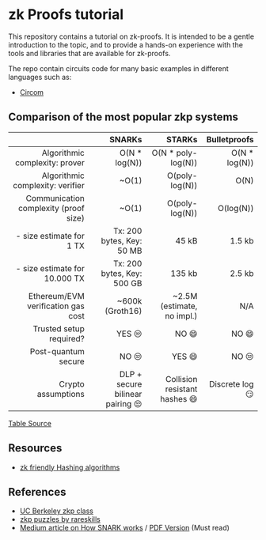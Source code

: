 # zk Proofs tutorial

This repository contains a tutorial on zk-proofs. It is intended to be a gentle introduction to the topic, and to provide a hands-on experience with the tools and libraries that are available for zk-proofs.

The repo contain circuits code for many basic examples in different languages such as:
- [Circom](/circom/)

## Comparison of the most popular zkp systems

|                                       | SNARKs                     | STARKs                        | Bulletproofs    |
| ------------------------------------: | -------------------------: | ----------------------------: | --------------: |
| Algorithmic complexity: prover        | O(N * log(N))              | O(N * poly-log(N))            | O(N * log(N))   |
| Algorithmic complexity: verifier      | ~O(1)                      | O(poly-log(N))                | O(N)            |
| Communication complexity (proof size) | ~O(1)                      | O(poly-log(N))                | O(log(N))       |
| - size estimate for 1 TX              | Tx: 200 bytes, Key: 50 MB  | 45 kB                         | 1.5 kb          |
| - size estimate for 10.000 TX         | Tx: 200 bytes, Key: 500 GB | 135 kb                        | 2.5 kb          |
| Ethereum/EVM verification gas cost    | ~600k (Groth16)            | ~2.5M (estimate, no impl.)    | N/A             |
| Trusted setup required?               | YES :unamused:             | NO :smile:                    | NO :smile:      |
| Post-quantum secure                   | NO :unamused:              | YES :smile:                   | NO :unamused:   |
| Crypto assumptions                    | DLP + secure bilinear pairing :unamused:          | Collision resistant hashes :smile: | Discrete log :smirk: |

[Table Source](https://github.com/matter-labs/awesome-zero-knowledge-proofs)

## Resources

- [zk friendly Hashing algorithms](https://www.zellic.io/blog/zk-friendly-hash-functions/)

## References

- [UC Berkeley zkp class](https://github.com/rdi-berkeley/zkp-course-lecture3-code/tree/main)
- [zkp puzzles by rareskills](https://github.com/RareSkills/zero-knowledge-puzzles)
- [Medium article on How SNARK works](https://medium.com/@imolfar/why-and-how-zk-snark-works-1-introduction-the-medium-of-a-proof-d946e931160) / [PDF Version](https://arxiv.org/abs/1906.07221) (Must read)
